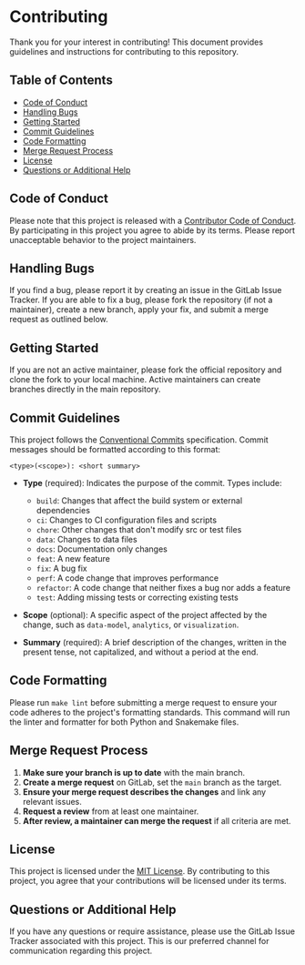 # Contributing

Thank you for your interest in contributing! This document provides guidelines and instructions for contributing to this repository. 

## Table of Contents
- [Code of Conduct](#code-of-conduct)
- [Handling Bugs](#handling-bugs)
- [Getting Started](#getting-started)
- [Commit Guidelines](#commit-guidelines)
- [Code Formatting](#code-formatting)
- [Merge Request Process](#merge-request-process)
- [License](#license)
- [Questions or Additional Help](#questions-or-additional-help)

## Code of Conduct

Please note that this project is released with a [Contributor Code of Conduct](./CONDUCT.md). By participating in this project you agree to abide by its terms. Please report unacceptable behavior to the project maintainers.

## Handling Bugs

If you find a bug, please report it by creating an issue in the GitLab Issue Tracker. If you are able to fix a bug, please fork the repository (if not a maintainer), create a new branch, apply your fix, and submit a merge request as outlined below.

## Getting Started

If you are not an active maintainer, please fork the official repository and clone the fork to your local machine. Active maintainers can create branches directly in the main repository.

## Commit Guidelines

This project follows the [Conventional Commits](https://www.conventionalcommits.org/en/v1.0.0/) specification. Commit messages should be formatted according to this format:

```
<type>(<scope>): <short summary>
```

- **Type** (required): Indicates the purpose of the commit. Types include:
  - `build`: Changes that affect the build system or external dependencies
  - `ci`: Changes to CI configuration files and scripts
  - `chore`: Other changes that don't modify src or test files
  - `data`: Changes to data files
  - `docs`: Documentation only changes
  - `feat`: A new feature
  - `fix`: A bug fix
  - `perf`: A code change that improves performance
  - `refactor`: A code change that neither fixes a bug nor adds a feature
  - `test`: Adding missing tests or correcting existing tests

- **Scope** (optional): A specific aspect of the project affected by the change, such as `data-model`, `analytics`, or `visualization`.

- **Summary** (required): A brief description of the changes, written in the present tense, not capitalized, and without a period at the end.

## Code Formatting

Please run `make lint` before submitting a merge request to ensure your code adheres to the project's formatting standards. This command will run the linter and formatter for both Python and Snakemake files.

## Merge Request Process

1. **Make sure your branch is up to date** with the main branch.
2. **Create a merge request** on GitLab, set the `main` branch as the target.
3. **Ensure your merge request describes the changes** and link any relevant issues.
4. **Request a review** from at least one maintainer.
5. **After review, a maintainer can merge the request** if all criteria are met.

## License

This project is licensed under the [MIT License](./LICENSE). By contributing to this project, you agree that your contributions will be licensed under its terms.

## Questions or Additional Help

If you have any questions or require assistance, please use the GitLab Issue Tracker associated with this project. This is our preferred channel for communication regarding this project.
